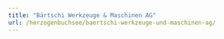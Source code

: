```yaml
---
title: "Bärtschi Werkzeuge & Maschinen AG"
url: /herzogenbuchsee/baertschi-werkzeuge-und-maschinen-ag/
---
```

